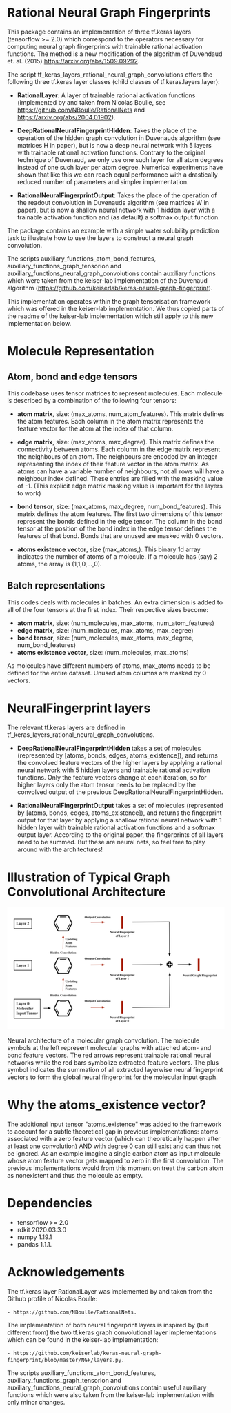 # Rational Neural Graph Fingerprints

This package contains an implementation of three tf.keras layers (tensorflow >= 2.0) which correspond to the operators necessary for computing neural graph fingerprints with trainable rational activation functions. The method is a new modification of the algorithm of Duvendaud et. al. (2015) https://arxiv.org/abs/1509.09292.

The script tf_keras_layers_rational_neural_graph_convolutions offers the following three tf.keras layer classes (child classes of tf.keras.layers.layer):

- **RationalLayer**: A layer of trainable rational activation functions (implemented by and taken from Nicolas Boulle, see https://github.com/NBoulle/RationalNets and https://arxiv.org/abs/2004.01902).

- **DeepRationalNeuralFingerprintHidden**: Takes the place of the operation of the hidden graph convolution in Duvenauds algorithm (see matrices H in paper), but is now a deep neural network with 5 layers with trainable rational activation functions. Contrary to the original technique of Duvenaud, we only use one such layer for all atom degrees instead of one such layer per atom degree. Numerical experiments have shown that like this we can reach equal performance with a drastically reduced number of parameters and simpler implementation.

- **RationalNeuralFingerprintOutput**: Takes the place of the operation of the readout convolution in Duvenauds algorithm (see matrices W in paper), but is now a shallow neural network with 1 hidden layer with a trainable activation function and (as default) a softmax output function.

The package contains an example with a simple water solubility prediction task to illustrate how to use the layers to construct a neural graph convolution.

The scripts auxiliary_functions_atom_bond_features, auxiliary_functions_graph_tensorion and auxiliary_functions_neural_graph_convolutions contain auxiliary functions which were taken from the keiser-lab implementation of the Duvenaud algorithm (https://github.com/keiserlab/keras-neural-graph-fingerprint). 

This implementation operates within the graph tensorisation framework which was offered in the keiser-lab implementation. We thus copied parts of the readme of the keiser-lab implementation which still apply to this new implementation below.


# Molecule Representation

## Atom, bond and edge tensors

This codebase uses tensor matrices to represent molecules. Each molecule is described by a combination of the following four tensors:

- **atom matrix**, size: (max_atoms, num_atom_features). This matrix defines the atom features. Each column in the atom matrix represents the feature vector for the atom at the index of that column.

- **edge matrix**, size: (max_atoms, max_degree). This matrix defines the connectivity between atoms. Each column in the edge matrix represent the neighbours of an atom. The neighbours are encoded by an integer representing the index of their feature vector in the atom matrix. As atoms can have a variable number of neighbours, not all rows will have a neighbour index defined. These entries are filled with the masking value of -1. (This explicit edge matrix masking value is important for the layers to work)

- **bond tensor**, size: (max_atoms, max_degree, num_bond_features). This matrix defines the atom features. The first two dimensions of this tensor represent the bonds defined in the edge tensor. The column in the bond tensor at the position of the bond index in the edge tensor defines the features of that bond. Bonds that are unused are masked with 0 vectors.
    
- **atoms existence vector**, size (max_atoms,). This binary 1d array indicates the number of atoms of a molecule. If a molecule has (say) 2 atoms, the array is (1,1,0,...,0).



## Batch representations

This codes deals with molecules in batches. An extra dimension is added to all of the four tensors at the first index. Their respective sizes become:

- **atom matrix**, size: (num_molecules, max_atoms, num_atom_features)
- **edge matrix**, size: (num_molecules, max_atoms, max_degree)
- **bond tensor**, size: (num_molecules, max_atoms, max_degree, num_bond_features)
- **atoms existence vector**, size: (num_molecules, max_atoms)

As molecules have different numbers of atoms, max_atoms needs to be defined for the entire dataset. Unused atom columns are masked by 0 vectors.

# NeuralFingerprint layers

The relevant tf.keras layers are defined in tf_keras_layers_rational_neural_graph_convolutions.

- **DeepRationalNeuralFingerprintHidden** takes a set of molecules (represented by [atoms, bonds, edges, atoms_existence]), and returns the convolved feature vectors of the higher layers by applying a rational neural network with 5 hidden layers and trainable rational activation functions. Only the feature vectors change at each iteration, so for higher layers only the atom tensor needs to be replaced by the convolved output of the previous DeepRationalNeuralFingerprintHidden.

- **RationalNeuralFingerprintOutput** takes a set of molecules (represented by [atoms, bonds, edges, atoms_existence]), and returns the fingerprint output for that layer by applying a shallow rational neural network with 1 hidden layer with trainable rational activation functions and a softmax output layer. According to the original paper, the fingerprints of all layers need to be summed. But these are neural nets, so feel free to play around with the architectures!

# Illustration of Typical Graph Convolutional Architecture


![Image of Yaktocat](https://github.com/MarkusFerdinandDablander/Rational_Neural_Graph_Fingerprints_tf_2_keras/blob/master/neural_graph_convolution_architecture.svg)

Neural architecture of a molecular graph convolution. The molecule symbols at the left represent molecular graphs with attached atom- and bond feature vectors. The red arrows represent trainable rational neural networks while the red bars symbolize extracted feature vectors. The plus symbol indicates the summation of all extracted layerwise neural fingerprint vectors to form the global neural fingerprint for the molecular input graph.


# Why the atoms_existence vector?

The additional input tensor "atoms_existence" was added to the framework to account for a subtle theoretical gap in previous implementations: 
atoms associated with a zero feature vector (which can theoretically happen after at least one convolution) AND with degree 0 can still exist and can thus not be ignored. As an example imagine a single carbon atom as input molecule whose atom feature vector gets mapped to zero in the first convolution. The previous implementations would from this moment on treat the carbon atom as nonexistent and thus the molecule as empty.

# Dependencies

- tensorflow >= 2.0
- rdkit 2020.03.3.0 
- numpy 1.19.1 
- pandas 1.1.1.

# Acknowledgements

The tf.keras layer RationalLayer was implemented by and taken from the Github profile of Nicolas Boulle:

    - https://github.com/NBoulle/RationalNets.

The implementation of both neural fingerprint layers is inspired by (but different from) the two tf.keras graph convolutional layer implementations which can be found in the keiser-lab implementation:

    - https://github.com/keiserlab/keras-neural-graph-fingerprint/blob/master/NGF/layers.py.

The scripts auxiliary_functions_atom_bond_features, auxiliary_functions_graph_tensorion and auxiliary_functions_neural_graph_convolutions contain useful auxiliary functions which were also taken from the keiser-lab implementation with only minor changes.
